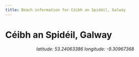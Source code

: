 ```yaml
---
title: Beach information for Céibh an Spidéil, Galway
---
```

# Céibh an Spidéil, Galway 

<div align="center"><i>latitude: 53.24063386 longitude: -9.30967368</i></div>